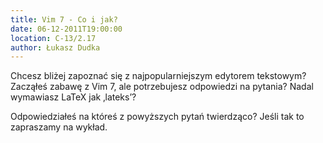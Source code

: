 ```yaml
---
title: Vim 7 - Co i jak?
date: 06-12-2011T19:00:00
location: C-13/2.17
author: Łukasz Dudka
---
```

Chcesz bliżej zapoznać się z najpopularniejszym edytorem tekstowym?
Zacząłeś zabawę z Vim 7, ale potrzebujesz odpowiedzi na pytania?
Nadal wymawiasz LaTeX jak ‚lateks’?

Odpowiedziałeś na któreś z powyższych pytań twierdząco? Jeśli tak to zapraszamy na wykład.
